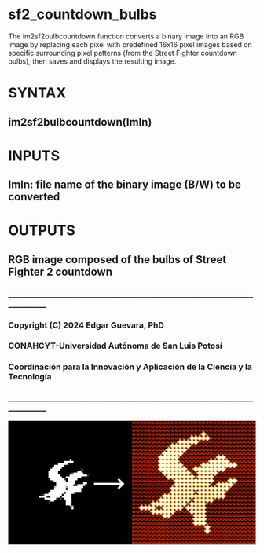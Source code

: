 # sf2_countdown_bulbs
The im2sf2bulbcountdown function converts a binary image into an RGB image by replacing each pixel with predefined 16x16 pixel images based on specific surrounding pixel patterns (from the Street Fighter countdown bulbs), then saves and displays the resulting image.

# SYNTAX
## im2sf2bulbcountdown(ImIn)
##
# INPUTS
## ImIn: file name of the binary image (B/W) to be converted
##
# OUTPUTS
## RGB image composed of the bulbs of Street Fighter 2 countdown
### __________________________________________________________________________
### Copyright (C) 2024 Edgar Guevara, PhD
### CONAHCYT-Universidad Autónoma de San Luis Potosí
### Coordinación para la Innovación y Aplicación de la Ciencia y la Tecnología
### __________________________________________________________________________

![Street Fighter 2 bulbs countdown](https://github.com/guevaracodina/sf2_countdown_bulbs/blob/main/SF_logo_demo.png?raw=true)




